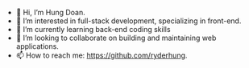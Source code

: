 - 👋 Hi, I’m Hung Doan.
- 👀 I’m interested in full-stack development, specializing in front-end.
- 🌱 I’m currently learning back-end coding skills
- 💞️ I’m looking to collaborate on building and maintaining web applications.
- 📫 How to reach me: https://github.com/ryderhung.

<!---
ryderhung/ryderhung is a ✨ special ✨ repository because its `README.md` (this file) appears on your GitHub profile.
You can click the Preview link to take a look at your changes.
--->
